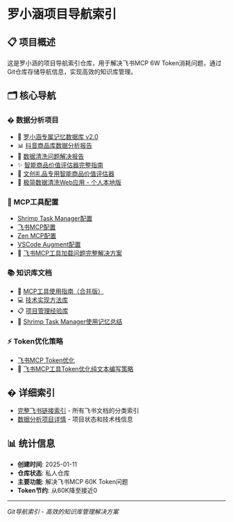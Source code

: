 # 罗小涵项目导航索引

## 📋 项目概述
这是罗小涵的项目导航索引仓库，用于解决飞书MCP 6W Token消耗问题，通过Git仓库存储导航信息，实现高效的知识库管理。

## 🗂️ 核心导航

### � 数据分析项目
- 🧠 [罗小涵专属记忆数据库 v2.0](https://fcn8mctq4tqd.feishu.cn/docx/UA7dd3fNUo0UIlx4WTHcKrgDnuf)
- 📊 [抖音商品库数据分析报告](https://fcn8mctq4tqd.feishu.cn/docx/BAARdbRfFodJMzxPbe0cMgA8nrb)
- 🎉 [数据清洗问题解决报告](https://fcn8mctq4tqd.feishu.cn/docx/FHGMd0JmYoaxd0xXd1wcZmkjnCc)
- ✨ [智能商品价值评估器完整指南](https://fcn8mctq4tqd.feishu.cn/docx/RUMEd79nQoBGuFxwRK7cIrYhnmc)
- 🎨 [文创礼品专用智能商品价值评估器](https://fcn8mctq4tqd.feishu.cn/docx/DY2NdWQrkoV7HcxiEMLciWtmnaf)
- 🚀 [极简数据清洗Web应用 - 个人本地版](https://fcn8mctq4tqd.feishu.cn/wiki/KXDmw0xtfirD5dkmEjec4bornEE)

### 🔧 MCP工具配置
- [Shrimp Task Manager配置](./mcp-tools/shrimp-task-manager.md)
- [飞书MCP配置](./mcp-tools/feishu-mcp.md)
- [Zen MCP配置](./mcp-tools/zen-mcp.md)
- [VSCode Augment配置](./mcp-tools/vscode-augment.md)
- 🎯 [飞书MCP工具加载问题完整解决方案](https://fcn8mctq4tqd.feishu.cn/docx/PvLpdeHjToQ9CTxHZmRccZFYnFb)

### 📚 知识库文档
- 🔧 [MCP工具使用指南（合并版）](https://fcn8mctq4tqd.feishu.cn/docx/W2xid0FolojOyUx02r4c9zian7g)
- 💻 [技术实现方法库](https://fcn8mctq4tqd.feishu.cn/wiki/Id1NwIlltihhotkklNdcntH8nmg)
- 📋 [项目管理经验库](https://fcn8mctq4tqd.feishu.cn/wiki/GaS1wGYasi91cUkD3bgcNKvJngc)
- 🧠 [Shrimp Task Manager使用记忆总结](https://fcn8mctq4tqd.feishu.cn/wiki/JHmewjh5riq1V6k2exMcf84SnsH)

### ⚡ Token优化策略
- [飞书MCP Token优化](./optimization/feishu-mcp-token.md)
- 📝 [飞书MCP工具Token优化纯文本编写策略](https://fcn8mctq4tqd.feishu.cn/wiki/HweewgAS3i4WzZkozzMcIZlbnig)

## � 详细索引
- [完整飞书链接索引](./feishu-links/README.md) - 所有飞书文档的分类索引
- [数据分析项目详情](./data-analysis/README.md) - 项目状态和技术栈信息

## 📊 统计信息
- **创建时间**: 2025-01-11
- **仓库状态**: 私人仓库
- **主要功能**: 解决飞书MCP 60K Token问题
- **Token节约**: 从60K降至接近0

---
*Git导航索引 - 高效的知识库管理解决方案*
